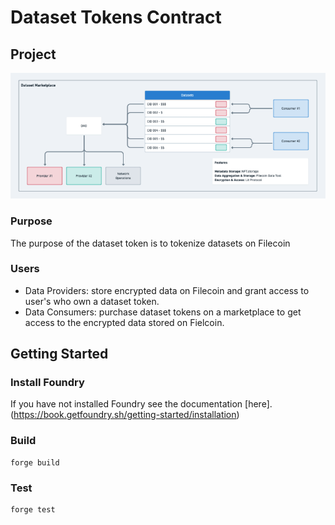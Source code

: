 # Dataset Tokens Contract

## Project

![Diagram of a dataset marketplace](./assets/images/dataset-marketplace.png)

### Purpose

The purpose of the dataset token is to tokenize datasets on Filecoin

### Users

- Data Providers: store encrypted data on Filecoin and grant access to user's who own a dataset token.
- Data Consumers: purchase dataset tokens on a marketplace to get access to the encrypted data stored on Fielcoin.

## Getting Started

### Install Foundry

If you have not installed Foundry see the documentation [here].(https://book.getfoundry.sh/getting-started/installation)

### Build

```
forge build
```

### Test

```
forge test
```
